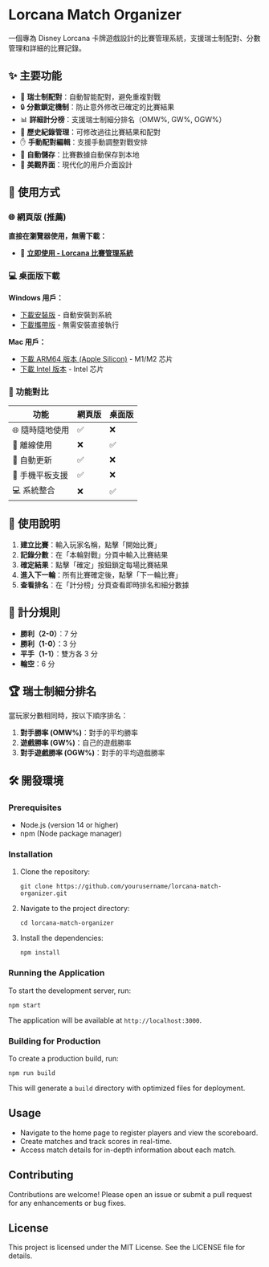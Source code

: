 # Lorcana Match Organizer

一個專為 Disney Lorcana 卡牌遊戲設計的比賽管理系統，支援瑞士制配對、分數管理和詳細的比賽記錄。

## ✨ 主要功能

- 🎯 **瑞士制配對**：自動智能配對，避免重複對戰
- 🔒 **分數鎖定機制**：防止意外修改已確定的比賽結果
- 📊 **詳細計分榜**：支援瑞士制細分排名（OMW%, GW%, OGW%）
- 📝 **歷史紀錄管理**：可修改過往比賽結果和配對
- ✋ **手動配對編輯**：支援手動調整對戰安排
- 💾 **自動儲存**：比賽數據自動保存到本地
- 🎨 **美觀界面**：現代化的用戶介面設計

## 🚀 使用方式

### 🌐 網頁版 (推薦)
**直接在瀏覽器使用，無需下載：**
- 🔗 **[立即使用 - Lorcana 比賽管理系統](https://KarioWan-94.github.io/lorcana-match-organizer)**

### 💻 桌面版下載

**Windows 用戶：**
- [下載安裝版](https://github.com/KarioWan-94/lorcana-match-organizer/releases/latest) - 自動安裝到系統
- [下載攜帶版](https://github.com/KarioWan-94/lorcana-match-organizer/releases/latest) - 無需安裝直接執行

**Mac 用戶：**
- [下載 ARM64 版本 (Apple Silicon)](https://github.com/KarioWan-94/lorcana-match-organizer/releases/latest) - M1/M2 芯片
- [下載 Intel 版本](https://github.com/KarioWan-94/lorcana-match-organizer/releases/latest) - Intel 芯片

### 📱 功能對比

| 功能 | 網頁版 | 桌面版 |
|------|--------|--------|
| 🌐 隨時隨地使用 | ✅ | ❌ |
| 💾 離線使用 | ❌ | ✅ |
| 🔄 自動更新 | ✅ | ❌ |
| 📱 手機平板支援 | ✅ | ❌ |
| 💻 系統整合 | ❌ | ✅ |

## 📖 使用說明

1. **建立比賽**：輸入玩家名稱，點擊「開始比賽」
2. **記錄分數**：在「本輪對戰」分頁中輸入比賽結果
3. **確定結果**：點擊「確定」按鈕鎖定每場比賽結果
4. **進入下一輪**：所有比賽確定後，點擊「下一輪比賽」
5. **查看排名**：在「計分榜」分頁查看即時排名和細分數據

## 🎲 計分規則

- **勝利（2-0）**：7 分
- **勝利（1-0）**：3 分
- **平手（1-1）**：雙方各 3 分
- **輪空**：6 分

## 🏆 瑞士制細分排名

當玩家分數相同時，按以下順序排名：

1. **對手勝率 (OMW%)**：對手的平均勝率
2. **遊戲勝率 (GW%)**：自己的遊戲勝率
3. **對手遊戲勝率 (OGW%)**：對手的平均遊戲勝率

## 🛠 開發環境

### Prerequisites

- Node.js (version 14 or higher)
- npm (Node package manager)

### Installation

1. Clone the repository:
   ```
   git clone https://github.com/yourusername/lorcana-match-organizer.git
   ```
2. Navigate to the project directory:
   ```
   cd lorcana-match-organizer
   ```
3. Install the dependencies:
   ```
   npm install
   ```

### Running the Application

To start the development server, run:
```
npm start
```
The application will be available at `http://localhost:3000`.

### Building for Production

To create a production build, run:
```
npm run build
```
This will generate a `build` directory with optimized files for deployment.

## Usage

- Navigate to the home page to register players and view the scoreboard.
- Create matches and track scores in real-time.
- Access match details for in-depth information about each match.

## Contributing

Contributions are welcome! Please open an issue or submit a pull request for any enhancements or bug fixes.

## License

This project is licensed under the MIT License. See the LICENSE file for details.
